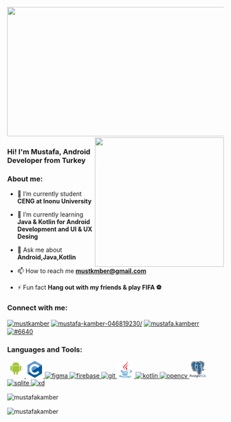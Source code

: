 <!-- Profile Views 
<p align="left"> <img src="https://komarev.com/ghpvc/?username=mustafakamber&label=Profile%20views&color=0e75b6&style=flat" alt="mustafakamber" /> </p>   -->




<!-- Welcome Gif --
<p align="center"> <img  src="https://optimize.webmavens.in/?key=1949128684&url=https://prodimages.neon-light.net/350/nl-l201902-welcome-w-smiley-face-animated-led-sign.gif"  width="300" height="100"> </p>
---->

<p align="left"> <img src="https://thumbs.gfycat.com/DamagedImportantAmurratsnake-size_restricted.gif"  width="545" height="300"> <img src="https://media.giphy.com/media/llAxFwbxRvv2ZmneQG/giphy.gif" align="right" width="300" height="300">
</p>


<!-- Context -->
<h3 align="left">Hi! I'm Mustafa, Android Developer from Turkey</h3>

<!-- About me: -->
<h3 align="left">About me:</h3>

- 🔭 I’m currently student  **CENG at Inonu University**

- 🌱 I’m currently learning **Java & Kotlin for Android Development and UI & UX Desing**

- 💬 Ask me about **Android,Java,Kotlin**

- 📫 How to reach me **mustkmber@gmail.com**

- ⚡ Fun fact **Hang out with my friends & play FIFA ⚽️**



<!-- Connect with me: -->
<h3 align="left">Connect with me:</h3>
<p align="left">
<a href="https://twitter.com/mustkamber" target="blank"><img align="center" src="https://raw.githubusercontent.com/rahuldkjain/github-profile-readme-generator/master/src/images/icons/Social/twitter.svg" alt="mustkamber" height="30" width="40" /></a>
<a href="https://linkedin.com/in/mustafa-kamber-046819230/" target="blank"><img align="center" src="https://raw.githubusercontent.com/rahuldkjain/github-profile-readme-generator/master/src/images/icons/Social/linked-in-alt.svg" alt="mustafa-kamber-046819230/" height="30" width="40" /></a>
<a href="https://instagram.com/mustafa.kamberr" target="blank"><img align="center" src="https://raw.githubusercontent.com/rahuldkjain/github-profile-readme-generator/master/src/images/icons/Social/instagram.svg" alt="mustafa.kamberr" height="30" width="40" /></a>
  <a href="https://discord.gg/#6640" target="blank"><img align="center" src="https://raw.githubusercontent.com/rahuldkjain/github-profile-readme-generator/master/src/images/icons/Social/discord.svg" alt="#6640" height="30" width="40" /></a>
</p>



<!-- Languages and Tools -->
<h3 align="left">Languages and Tools:</h3>
<p align="left" witdh="320" height="320"> <a href="https://developer.android.com" target="_blank" rel="noreferrer"> <img src="https://raw.githubusercontent.com/devicons/devicon/master/icons/android/android-original-wordmark.svg" alt="android" width="40" height="40"/> </a> <a href="https://www.cprogramming.com/" target="_blank" rel="noreferrer"> <img src="https://raw.githubusercontent.com/devicons/devicon/master/icons/c/c-original.svg" alt="c" width="40" height="40"/> </a> <a href="https://www.figma.com/" target="_blank" rel="noreferrer"> <img src="https://www.vectorlogo.zone/logos/figma/figma-icon.svg" alt="figma" width="40" height="40"/> </a> <a href="https://firebase.google.com/" target="_blank" rel="noreferrer"> <img src="https://www.vectorlogo.zone/logos/firebase/firebase-icon.svg" alt="firebase" width="40" height="40"/> </a> <a href="https://git-scm.com/" target="_blank" rel="noreferrer"> <img src="https://www.vectorlogo.zone/logos/git-scm/git-scm-icon.svg" alt="git" width="40" height="40"/> </a> <a href="https://www.java.com" target="_blank" rel="noreferrer"> <img src="https://raw.githubusercontent.com/devicons/devicon/master/icons/java/java-original.svg" alt="java" width="40" height="40"/> </a> <a href="https://kotlinlang.org" target="_blank" rel="noreferrer"> <img src="https://www.vectorlogo.zone/logos/kotlinlang/kotlinlang-icon.svg" alt="kotlin" width="40" height="40"/> </a> <a href="https://opencv.org/" target="_blank" rel="noreferrer"> <img src="https://www.vectorlogo.zone/logos/opencv/opencv-icon.svg" alt="opencv" width="40" height="40"/> </a> <a href="https://www.postgresql.org" target="_blank" rel="noreferrer"> <img src="https://raw.githubusercontent.com/devicons/devicon/master/icons/postgresql/postgresql-original-wordmark.svg" alt="postgresql" width="40" height="40"/> </a> <a href="https://www.sqlite.org/" target="_blank" rel="noreferrer"> <img src="https://www.vectorlogo.zone/logos/sqlite/sqlite-icon.svg" alt="sqlite" width="40" height="40"/> </a> <a href="https://www.adobe.com/products/xd.html" target="_blank" rel="noreferrer"> <img src="https://cdn.worldvectorlogo.com/logos/adobe-xd.svg" alt="xd" width="40" height="40"/> </a> </p>


<!-- Most Used Languages -->
<p><img align="center" src="https://github-readme-stats.vercel.app/api/top-langs?username=mustafakamber&show_icons=true&theme=transparent" alt="mustafakamber" /></p>

<!-- Github Stats -->
<p><img align="center" src="https://github-readme-stats.vercel.app/api?username=mustafakamber&show_icons=true&theme=transparent" alt="mustafakamber" /></p>
